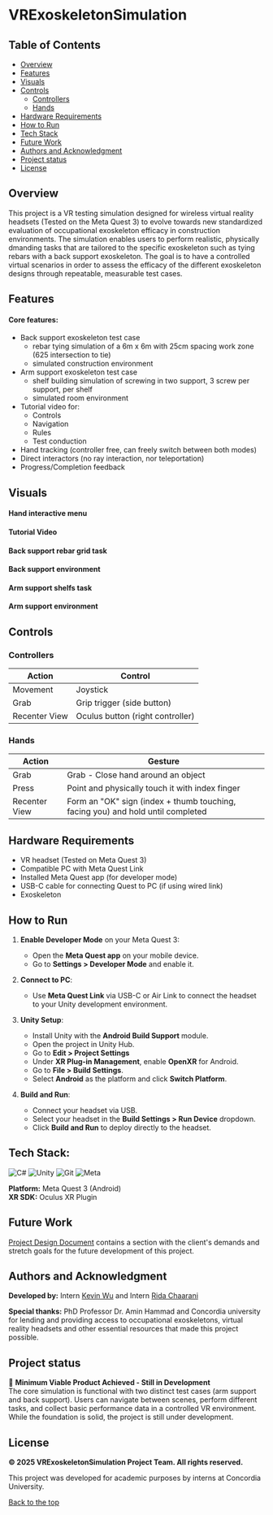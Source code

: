 # VRExoskeletonSimulation

## Table of Contents

- [Overview](#overview)
- [Features](#features)
- [Visuals](#visuals)
- [Controls](#controls)
   - [Controllers](#controllers)
   - [Hands](#hands)
- [Hardware Requirements](#hardware-requirements)
- [How to Run](#how-to-run)
- [Tech Stack](#tech-stack)
- [Future Work](#future-work)
- [Authors and Acknowledgment](#authors-and-acknowledgment)
- [Project status](#project-status)
- [License](#license)

## Overview

This project is a VR testing simulation designed for wireless virtual reality headsets (Tested on the Meta Quest 3) to evolve towards new standardized evaluation of occupational exoskeleton efficacy in construction environments. The simulation enables users to perform realistic, physically dmanding tasks that are tailored to the specific exoskeleton such as tying rebars with a back support exoskeleton. The goal is to have a controlled virtual scenarios in order to assess the efficacy of the different exoskeleton designs through repeatable, measurable test cases.

## Features

#### Core features:

- Back support exoskeleton test case
   - rebar tying simulation of a 6m x 6m with 25cm spacing work zone (625 intersection to tie)
   - simulated construction environment
- Arm support exoskeleton test case
   - shelf building simulation of screwing in two support, 3 screw per support, per shelf
   - simulated room environment
- Tutorial video for:
   - Controls
   - Navigation
   - Rules
   - Test conduction
- Hand tracking (controller free, can freely switch between both modes)
- Direct interactors (no ray interaction, nor teleportation)
- Progress/Completion feedback

## Visuals

#### Hand interactive menu

#### Tutorial Video

#### Back support rebar grid task

#### Back support environment

#### Arm support shelfs task

#### Arm support environment

## Controls

### Controllers

| Action          | Control                          |  
|-----------------|----------------------------------|  
| Movement        | Joystick                         |  
| Grab            | Grip trigger (side button)       |
| Recenter View   | Oculus button (right controller) |  

### Hands

| Action          | Gesture                          |  
|-----------------|----------------------------------|  
| Grab            | Grab - Close hand around an object |  
| Press           | Point and physically touch it with index finger |
| Recenter View   | Form an "OK" sign (index + thumb touching, facing you) and hold until completed |

## Hardware Requirements

- VR headset (Tested on Meta Quest 3)
- Compatible PC with Meta Quest Link
- Installed Meta Quest app (for developer mode)
- USB-C cable for connecting Quest to PC (if using wired link)
- Exoskeleton

## How to Run

1. **Enable Developer Mode** on your Meta Quest 3:
   - Open the **Meta Quest app** on your mobile device.
   - Go to **Settings > Developer Mode** and enable it.

2. **Connect to PC**:
   - Use **Meta Quest Link** via USB-C or Air Link to connect the headset to your Unity development environment.

3. **Unity Setup**:
   - Install Unity with the **Android Build Support** module.
   - Open the project in Unity Hub.
   - Go to **Edit > Project Settings**
   - Under **XR Plug-in Management**, enable **OpenXR** for Android.
   - Go to **File > Build Settings**.
   - Select **Android** as the platform and click **Switch Platform**.
   

4. **Build and Run**:
   - Connect your headset via USB.
   - Select your headset in the **Build Settings > Run Device** dropdown.
   - Click **Build and Run** to deploy directly to the headset.

## Tech Stack:
![C#](https://img.shields.io/badge/c%23-%23239120.svg?style=for-the-badge&logo=csharp&logoColor=white) 
![Unity](https://img.shields.io/badge/unity-%23000000.svg?style=for-the-badge&logo=unity&logoColor=white) ![Git](https://img.shields.io/badge/git-%23F05033.svg?style=for-the-badge&logo=git&logoColor=white) ![Meta](https://img.shields.io/badge/Meta-%230467DF.svg?style=for-the-badge&logo=Meta&logoColor=white)

**Platform:** Meta Quest 3 (Android) \
**XR SDK:** Oculus XR Plugin

## Future Work

[Project Design Document](./ProjectDesign.md) contains a section with the client's demands and stretch goals for the future development of this project.

## Authors and Acknowledgment

**Developed by:** Intern [Kevin Wu](https://github.com/ToasterBuilder) and Intern [Rida Chaarani](https://github.com/RiChaarani)

**Special thanks:** PhD Professor Dr. Amin Hammad and Concordia university for lending and providing access to occupational exoskeletons, virtual reality headsets and other essential resources that made this project possible.

## Project status

🚧 **Minimum Viable Product Achieved - Still in Development**  
The core simulation is functional with two distinct test cases (arm support and back support). Users can navigate between scenes, perform different tasks, and collect basic performance data in a controlled VR environment. While the foundation is solid, the project is still under development.

## License

**© 2025 VRExoskeletonSimulation Project Team. All rights reserved.**

This project was developed for academic purposes by interns at Concordia University.

[Back to the top](#vrexoskeletonsimulation)